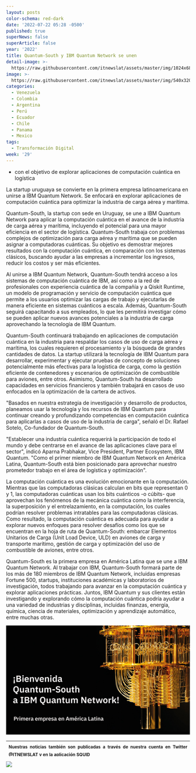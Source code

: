 ```yaml
---
layout: posts
color-schema: red-dark
date: '2022-07-22 05:28 -0500'
published: true
superNews: false
superArticle: false
year: '2022'
title: Quantum-South y IBM Quantum Network se unen
detail-image: >-
  https://raw.githubusercontent.com/itnewslat/assets/master/img/1024x680/Quantum-South-y-IBM-g.jpg
image: >-
  https://raw.githubusercontent.com/itnewslat/assets/master/img/540x320/Quantum-South-y-IBM-p.jpg
categories:
  - Venezuela
  - Colombia
  - Argentina
  - Perú
  - Ecuador
  - Chile
  - Panama
  - Mexico
tags:
  - Transformación Digital
week: '29'
---
```

- con el objetivo de explorar aplicaciones de computación cuántica en logística

La startup uruguaya se convierte en la primera empresa latinoamericana en unirse a IBM Quantum Network. Se enfocará en explorar aplicaciones de computación cuántica para optimizar la industria de carga aérea y marítima.
 
Quantum-South, la startup con sede en Uruguay, se une a IBM Quantum Network para aplicar la computación cuántica en el avance de la industria de carga aérea y marítima, incluyendo el potencial para una mayor eficiencia en el sector de logística. Quantum-South trabaja con problemas complejos de optimización para carga aérea y marítima que se pueden asignar a computadoras cuánticas. Su objetivo es demostrar mejores resultados con la computación cuántica, en comparación con los sistemas clásicos, buscando ayudar a las empresas a incrementar los ingresos, reducir los costos y ser más eficientes.
 
Al unirse a IBM Quantum Network, Quantum-South tendrá acceso a los sistemas de computación cuántica de IBM, así como a la red de profesionales con experiencia cuántica de la compañía y a Qiskit Runtime, un modelo de programación y servicio de computación cuántica que permite a los usuarios optimizar las cargas de trabajo y ejecutarlas de manera eficiente en sistemas cuánticos a escala. Además, Quantum-South seguirá capacitando a sus empleados, lo que les permitirá investigar cómo se pueden aplicar nuevos avances potenciales a la industria de carga aprovechando la tecnología de IBM Quantum.
 
Quantum-South continuará trabajando en aplicaciones de computación cuántica en la industria para respaldar los casos de uso de carga aérea y marítima, los cuales requieren el procesamiento y la búsqueda de grandes cantidades de datos. La startup utilizará la tecnología de IBM Quantum para desarrollar, experimentar y ejecutar pruebas de concepto de soluciones potencialmente más efectivas para la logística de carga, como la gestión eficiente de contenedores y escenarios de optimización de combustible para aviones, entre otros. Asimismo, Quantum-South ha desarrollado capacidades en servicios financieros y también trabajará en casos de uso enfocados en la optimización de la cartera de activos.
 
"Basados en nuestra estrategia de investigación y desarrollo de productos, planeamos usar la tecnología y los recursos de IBM Quantum para continuar creando y profundizando competencias en computación cuántica para aplicarlas a casos de uso de la industria de carga", señaló el Dr. Rafael Sotelo, Co-fundador de Quantum-South.
 
"Establecer una industria cuántica requerirá la participación de todo el mundo y debe centrarse en el avance de las aplicaciones clave para el sector", indicó Aparna Prabhakar, Vice President, Partner Ecosystem, IBM Quantum. "Como el primer miembro de IBM Quantum Network en América Latina, Quantum-South está bien posicionado para aprovechar nuestro prometedor trabajo en el área de logística y optimización".
 
La computación cuántica es una evolución emocionante en la computación. Mientras que las computadoras clásicas calculan en bits que representan 0 y 1, las computadoras cuánticas usan los bits cuánticos -o cúbits- que aprovechan los fenómenos de la mecánica cuántica como la interferencia, la superposición y el entrelazamiento, en la computación, los cuales podrían resolver problemas intratables para las computadoras clásicas. Como resultado, la computación cuántica es adecuada para ayudar a explorar nuevos enfoques para resolver desafíos como los que se encuentran en la hoja de ruta de Quantum-South: embarcar Elementos Unitarios de Carga (Unit Load Device, ULD) en aviones de carga y transporte marítimo, gestión de carga y optimización del uso de combustible de aviones, entre otros.
 
Quantum-South es la primera empresa en América Latina que se une a IBM Quantum Network. Al trabajar con IBM, Quantum-South formará parte de los más de 180 miembros de IBM Quantum Network, incluidas empresas Fortune 500, startups, instituciones académicas y laboratorios de investigación, todos trabajando para avanzar en la computación cuántica y explorar aplicaciones prácticas. Juntos, IBM Quantum y sus clientes están investigando y explorando cómo la computación cuántica podría ayudar a una variedad de industrias y disciplinas, incluidas finanzas, energía, química, ciencia de materiales, optimización y aprendizaje automático, entre muchas otras.

![](https://raw.githubusercontent.com/itnewslat/assets/master/img/540x320/Quantum-South-y-IBM-p.jpg)

<table style="height: 42px;" width="569">
<tbody>
<tr>
<td style="text-align: justify;"><sub><strong>Nuestras noticias también son publicadas a través de nuestra cuenta en Twitter <a href="https://twitter.com/itnewslat?lang=es">@ITNEWSLAT</a> y en la aplicación <a href="https://squidapp.co/en/">SQUID</a></strong></sub></td>
</tr>
</tbody>
</table>

<img src="https://tracker.metricool.com/c3po.jpg?hash=56f88a41e39ab42c063cc51676587a04"/>
